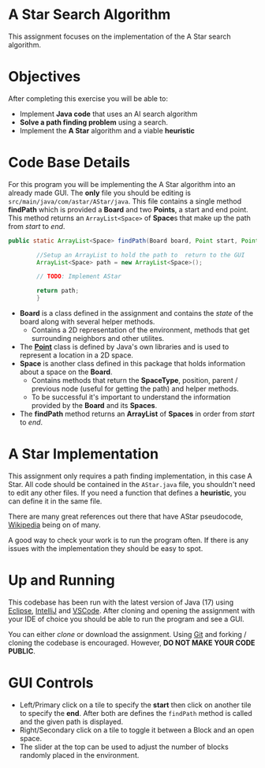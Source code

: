 # A Star Search Algorithm
This assignment focuses on the implementation of the A Star search algorithm.

# Objectives
After completing this exercise you will be able to:
* Implement **Java code** that uses an AI search algorithm
* **Solve a path finding problem** using a search.
* Implement the **A Star** algorithm and a viable **heuristic**

# Code Base Details

For this program you will be implementing the A Star algorithm into an already made GUI. The **only** file you should be editing is `src/main/java/com/astar/AStar/java`. This file contains a single method **findPath** which is provided a **Board** and two **Points**, a start and end point. This method returns an `ArrayList<Space>` of **Space**s that make up the path from *start* to *end*.

```Java
public static ArrayList<Space> findPath(Board board, Point start, Point end) {

        //Setup an ArrayList to hold the path to  return to the GUI
        ArrayList<Space> path = new ArrayList<Space>();

        // TODO: Implement AStar

        return path;
        }
```

* **Board** is a class defined in the assignment and contains the *state* of the board along with several helper methods.
  * Contains a 2D representation of the environment, methods that get surrounding neighbors and other utilites. 
* The [**Point**](https://docs.oracle.com/javase/7/docs/api/java/awt/Point.html) class is defined by Java's own libraries and is used to represent a location in a 2D space. 
* **Space** is another class defined in this package that holds information about a space on the **Board**.  
  * Contains methods that return the **SpaceType**, position, parent / previous node (useful for getting the path) and helper methods.
  * To be successful it's important to understand the information provided by the **Board** and its **Spaces**.
* The **findPath** method returns an **ArrayList** of **Spaces** in order from *start* to *end*.

# A Star Implementation
This assignment only requires a path finding implementation, in this case A Star. All code should be contained in the `AStar.java` file, you shouldn't need to edit any other files. If you need a function that defines a **heuristic**, you can define it in the same file. 

There are many great references out there that have AStar pseudocode, [Wikipedia](https://en.wikipedia.org/wiki/A*_search_algorithm#Pseudocode) being on of many.

A good way to check your work is to run the program often. If there is any issues with the implementation they should be easy to spot.

# Up and Running
This codebase has been run with the latest version of Java (17) using [Eclipse](https://www.eclipse.org/downloads/), [IntelliJ](https://www.jetbrains.com/idea/) and [VSCode](https://code.visualstudio.com/). After cloning and opening the assignment with your IDE of choice you should be able to run the program and see a GUI. 

You can either *clone* or download the assignment. Using [Git](https://git-scm.com/) and forking / cloning the codebase is encouraged. However, **DO NOT MAKE YOUR CODE PUBLIC**.

# GUI Controls
 * Left/Primary click on a tile to specify the **start** then click on another tile to specify the **end**. After both are defines the `findPath` method is called and the given path is displayed.
 * Right/Secondary click on a tile to toggle it between a Block and an open space.
 * The slider at the top can be used to adjust the number of blocks randomly placed in the environment.